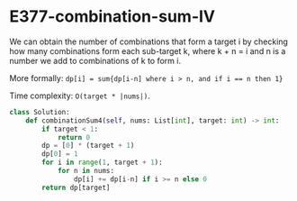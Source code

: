 
# E377-combination-sum-IV

We can obtain the number of combinations that form a target i by checking how many combinations form each sub-target k, where k + n = i and n is a number we add to combinations of k to form i.  

More formally: 
    `dp[i] = sum{dp[i-n] where i > n, and if i == n then 1}`

Time complexity: `O(target * |nums|)`. 

```python
class Solution:
    def combinationSum4(self, nums: List[int], target: int) -> int:
        if target < 1:
            return 0
        dp = [0] * (target + 1)
        dp[0] = 1
        for i in range(1, target + 1):
            for n in nums:
                dp[i] += dp[i-n] if i >= n else 0
        return dp[target]
```
